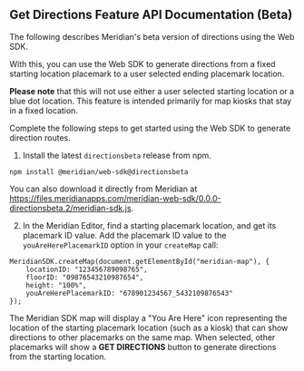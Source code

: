 ## Get Directions Feature API Documentation (Beta)

The following describes Meridian's beta version of directions using the Web SDK.

With this, you can use the Web SDK to generate directions from a fixed starting location placemark to a user selected ending placemark location.

**Please note** that this will not use either a user selected starting location or a blue dot location. This feature is intended primarily for map kiosks that stay in a fixed location.

Complete the following steps to get started using the Web SDK to generate direction routes.

1. Install the latest `directionsbeta` release from npm. 

```
npm install @meridian/web-sdk@directionsbeta
```

You can also download it directly from Meridian at https://files.meridianapps.com/meridian-web-sdk/0.0.0-directionsbeta.2/meridian-sdk.js.

2. In the Meridian Editor, find a starting placemark location, and get its placemark ID value. Add the placemark ID value to the `youAreHerePlacemarkID` option in your `createMap` call:

```
MeridianSDK.createMap(document.getElementById("meridian-map"), {
    locationID: "123456789098765",
    floorID: "09876543210987654",
    height: "100%",
    youAreHerePlacemarkID: "678901234567_5432109876543"
});
```
The Meridian SDK map will display a "You Are Here" icon representing the location of the starting placemark location (such as a kiosk) that can show directions to other placemarks on the same map. When selected, other placemarks will show a **GET DIRECTIONS** button to generate directions from the starting location.
